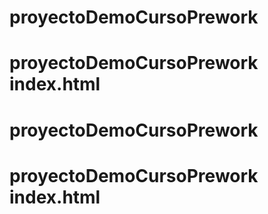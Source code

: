 # proyectoDemoCursoPrework
# proyectoDemoCursoPrework index.html
# proyectoDemoCursoPrework
# proyectoDemoCursoPrework index.html
